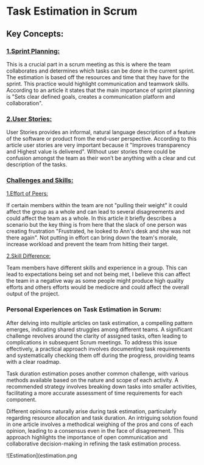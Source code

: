 # Task Estimation in Scrum

## Key Concepts:

### <ins> 1.Sprint Planning:</ins>

This is a crucial part in a scrum meeting as this is where the team collaborates  and determines which tasks can be done in the current sprint. The estimation is based off the resources and time that they have for the sprint. This practice would highlight communication and teamwork skills. According to an article it states that the main importance of sprint planning is "Sets clear defined goals, creates a communication platform and collaboration".

### <ins> 2.User Stories:</ins>

User Stories provides an informal, natural language description of a feature of the software or product from the end-user perspective. According to this article user stories are very important because it "Improves transparency and Highest value is delivered". Without user stories there could be confusion amongst the team as their won’t be anything with a clear and cut description of the tasks.

### <ins>Challenges and Skills:</ins>

<ins> 1.Effort of Peers: </ins>

If certain members within the team are not "pulling their weight" it could affect the group as a whole and can lead to several disagreements and could affect the team as a whole. In this article it briefly describes a scenario but the key thing is from here that the slack of one person was creating frustration "Frustrated, he looked to Ann's desk and she was not there again". Not putting in effort can bring down the team's morale, increase workload and prevent the team from hitting their target.

<ins> 2.Skill Difference:</ins>

Team members have different skills and experience in a group. This can lead to expectations being set and not being met, I believe this can affect the team in a negative way as some people might produce high quality efforts and others efforts would be mediocre and could affect the overall output of the project.

### Personal Experiences on Task Estimation in Scrum:

After delving into multiple articles on task estimation, a compelling pattern emerges, indicating shared struggles among different teams. A significant challenge revolves around the clarity of assigned tasks, often leading to complications in subsequent Scrum meetings. To address this issue effectively, a practical approach involves documenting task requirements and systematically checking them off during the progress, providing teams with a clear roadmap.

Task duration estimation poses another common challenge, with various methods available based on the nature and scope of each activity. A recommended strategy involves breaking down tasks into smaller activities, facilitating a more accurate assessment of time requirements for each component.

Different opinions naturally arise during task estimation, particularly regarding resource allocation and task duration. An intriguing solution found in one article involves a methodical weighing of the pros and cons of each opinion, leading to a consensus even in the face of disagreement. This approach highlights the importance of open communication and collaborative decision-making in refining the task estimation process.

![Estimation](estimation.png
